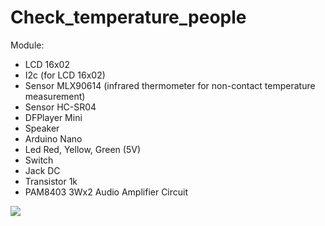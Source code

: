 # Check_temperature_people
Module:
- LCD 16x02
- I2c (for LCD 16x02)
- Sensor MLX90614 (infrared thermometer for non-contact temperature measurement)
- Sensor HC-SR04
- DFPlayer Mini
- Speaker
- Arduino Nano
- Led Red, Yellow, Green (5V)
- Switch
- Jack DC
- Transistor 1k
- PAM8403 3Wx2 Audio Amplifier Circuit

![](https://github.com/lhnguyen99/Arduino/blob/master/Project/Check%20temperature%20people/Picture.png)
